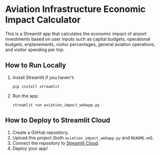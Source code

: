 
# Aviation Infrastructure Economic Impact Calculator

This is a Streamlit app that calculates the economic impact of airport investments based on user inputs such as capital budgets, operational budgets, enplanements, visitor percentages, general aviation operations, and visitor spending per trip.

## How to Run Locally

1. Install Streamlit if you haven't:
   ```
   pip install streamlit
   ```

2. Run the app:
   ```
   streamlit run aviation_impact_webapp.py
   ```

## How to Deploy to Streamlit Cloud

1. Create a GitHub repository.
2. Upload this project (both `aviation_impact_webapp.py` and `README.md`).
3. Connect the repository to [Streamlit Cloud](https://streamlit.io/cloud).
4. Deploy your app!
